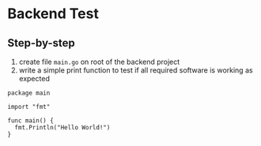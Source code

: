 # Backend Test

## Step-by-step

1. create file `main.go` on root of the backend project
2. write a simple print function to test if all required software is working as expected

```
package main

import "fmt"

func main() {
  fmt.Println("Hello World!")
}
```